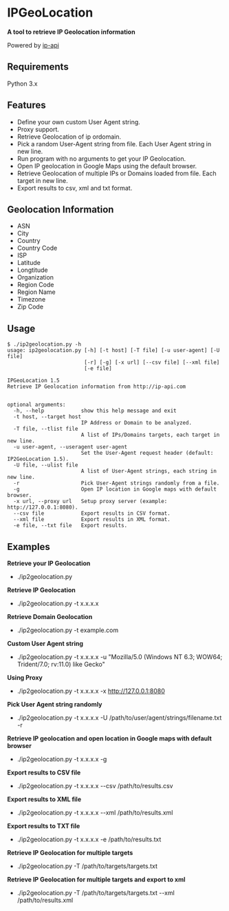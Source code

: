 # IPGeoLocation

**A tool to retrieve IP Geolocation information**

Powered by [ip-api](http://ip-api.com/docs/)


**Requirements**
---
Python 3.x


**Features**
---
* Define your own custom User Agent string.
* Proxy support.
* Retrieve Geolocation of ip ordomain.
* Pick a random User-Agent string from file. Each User Agent string in new line.
* Run program with no arguments to get your IP Geolocation.
* Open IP geolocation in Google Maps using the default browser.
* Retrieve Geolocation of multiple IPs or Domains loaded from file. Each target in new line.
* Export results to csv, xml and txt format.


**Geolocation Information**
---
* ASN
* City
* Country
* Country Code
* ISP
* Latitude
* Longtitude
* Organization
* Region Code
* Region Name
* Timezone
* Zip Code


**Usage**
---
```
$ ./ip2geolocation.py -h 
usage: ip2geolocation.py [-h] [-t host] [-T file] [-u user-agent] [-U file]
                         [-r] [-g] [-x url] [--csv file] [--xml file]
                         [-e file]

IPGeoLocation 1.5
Retrieve IP Geolocation information from http://ip-api.com


optional arguments:
  -h, --help            show this help message and exit
  -t host, --target host
                        IP Address or Domain to be analyzed.
  -T file, --tlist file
                        A list of IPs/Domains targets, each target in new line.
  -u user-agent, --useragent user-agent
                        Set the User-Agent request header (default: IP2GeoLocation 1.5).
  -U file, --ulist file
                        A list of User-Agent strings, each string in new line.
  -r                    Pick User-Agent strings randomly from a file.
  -g                    Open IP location in Google maps with default browser.
  -x url, --proxy url   Setup proxy server (example: http://127.0.0.1:8080).
  --csv file            Export results in CSV format.
  --xml file            Export results in XML format.
  -e file, --txt file   Export results.
```
  

**Examples**
---
**Retrieve your IP Geolocation**
* ./ip2geolocation.py

**Retrieve IP Geolocation**
* ./ip2geolocation.py -t x.x.x.x

**Retrieve Domain Geolocation**
* ./ip2geolocation.py -t example.com

**Custom User Agent string** 
* ./ip2geolocation.py -t x.x.x.x -u "Mozilla/5.0 (Windows NT 6.3; WOW64; Trident/7.0; rv:11.0) like Gecko"

**Using Proxy**
* ./ip2geolocation.py -t x.x.x.x -x http://127.0.0.1:8080

**Pick User Agent string randomly**
* ./ip2geolocation.py -t x.x.x.x -U /path/to/user/agent/strings/filename.txt -r 

**Retrieve IP geolocation and open location in Google maps with default browser**
* ./ip2geolocation.py -t x.x.x.x -g

**Export results to CSV file**
* ./ip2geolocation.py -t x.x.x.x --csv /path/to/results.csv

**Export results to XML file**
* ./ip2geolocation.py -t x.x.x.x --xml /path/to/results.xml

**Export results to TXT file**
* ./ip2geolocation.py -t x.x.x.x -e /path/to/results.txt

**Retrieve IP Geolocation for multiple targets**
* ./ip2geolocation.py -T /path/to/targets/targets.txt

**Retrieve IP Geolocation for multiple targets and export to xml**
* ./ip2geolocation.py -T /path/to/targets/targets.txt --xml /path/to/results.xml
